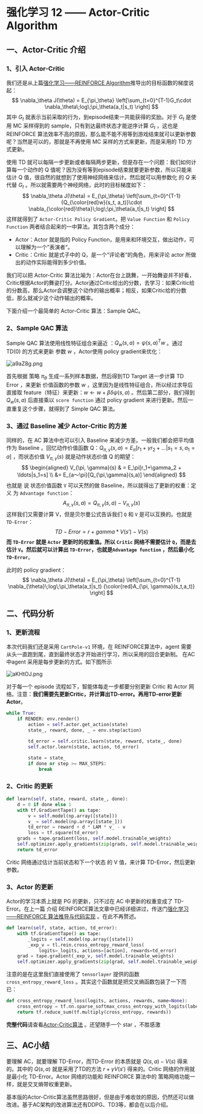 # 强化学习 12 —— Actor-Critic Algorithm

## 一、Actor-Critic 介绍

### 1、引入 Actor-Critic

我们还是从上篇[强化学习——REINFORCE Algorithm](https://blog.csdn.net/november_chopin/article/details/108033013)推导出的目标函数的梯度说起：
$$
\nabla_\theta J(\theta) = E_{\pi_\theta} \left[\sum_{t=0}^{T-1}G_t\cdot \nabla_\theta\;log\;\pi_\theta(a_t|s_t) \right]
$$
其中 $G_t$ 就表示当前采取的行为，到episode结束一共能获得的奖励。对于 $G_t$ 是使用 MC 采样得到的 sample，只有到达最终状态才能逆序计算 $G_t$ ，这也是 REINFORCE 算法效率不高的原因，那么能不能不用等到游戏结束就可以更新参数呢？当然是可以的，那就是不再使用 MC 采样的方式来更新，而是采用的 TD 方式更新。

使用 TD 就可以每隔一步更新或者每隔两步更新，但是存在一个问题：我们如何计算每一个动作的 Q 值呢？因为没有等到episode结束就要更新参数，所以只能来估计 Q 值，很自然的就想到了使用神经网络来估计。然后就可以用参数化 的 $Q$ 来代替 $G_t$ 。所以就需要两个神经网络，此时的目标梯度如下：
$$
\nabla_\theta J(\theta) = E_{\pi_\theta} \left[\sum_{t=0}^{T-1}{Q_{\color{red}w}(s_t, a_t)}\cdot \nabla_{\color{red}\theta}\;log\;\pi_\theta(a_t|s_t) \right]
$$
这样就得到了 `Actor-Critic Policy Gradient`。把 `Value Function` 和 `Policy Function` 两者结合起来的一中算法。其包含两个成分：

- Actor：Actor 就是指的 Policy Function，是用来和环境交互，做出动作，可以理解为一个”表演者“。
- Critic：Critic 就是式子中的 Q，是一个”评论者“的角色，用来评论 actor 所做出的动作实际能得到多少价值。

我们可以把 Actor-Critic 算法比喻为：Actor在台上跳舞，一开始舞姿并不好看，Critic根据Actor的舞姿打分。Actor通过Critic给出的分数，去学习：如果Critic给的分数高，那么Actor会调整这个动作的输出概率；相反，如果Critic给的分数低，那么就减少这个动作输出的概率。

下面介绍一个最简单的 Actor-Critic 算法：Sample QAC。

### 2、Sample QAC 算法

Sample QAC 算法使用线性特征组合来逼近 ：$Q_w(s,a) = \psi(s,a)^Tw$ 。通过 TD(0) 的方式来更新 参数 $w$ ，Actor使用 policy gradient来优化：

![a9aZ8g.png](../../../Pictures/screenPicture/a9aZ8g.png)

首先根据 策略 $\pi_\theta$ 生成一系列样本数据，然后得到TD Target 进一步计算 TD Error ，来更新 价值函数的参数 $w$ ，这里因为是线性特征组合，所以经过求导后直接取 feature（特征）来更新：$w \leftarrow w + \beta\delta\psi(s,a)$ 。然后第二部分，我们得到 $Q_w(s,a)$ 后直接乘以 `score function` 通过 policy gradient 来进行更新。然后一直重复这个步骤，就得到了 Simple QAC 算法。

### 3、通过 Baseline 减少 Actor-Critic 的方差

同样的，在 AC 算法中也可以引入 Baseline 来减少方差。一般我们都会把平均值作为 Baseline 。回忆动作价值函数 Q：$Q_{\pi,\gamma}(s,a) = E_\pi[r_1+\gamma r_2+\ldots|s_1=s,a_1=a]$ ，而状态价值 $V_{\pi,\gamma}(s)$ 就是动作状态价值 Q 的期望：
$$
\begin{aligned}
V_{\pi, \gamma}(s) & = E_\pi[r_1+\gamma_2 + \ldots|s_1=s] \\
&= E_{a～\pi}[Q_{\pi,\gamma}(s,a)]
\end{aligned}
$$
也就是  说 状态价值函数 `V` 可以天然的做 Baseline，所以就得出了更新的权重：定义 为 `Advantage function`：
$$
A_{\pi, \gamma}(s,a) = Q_{\pi, \gamma}(s,a) - V_{\pi, \gamma}(s)
$$
这样我们又需要计算 V，但是贝尔曼公式告诉我们 `Q` 和 `V` 是可以互换的。也就是 `TD-Error`：
$$
TD-Error = r + gamma * V(s') - V(s)
$$
**而 `TD-Error` 就是 `Actor` 更新时的权重值。所以 `Critic` 网络不需要估计 `Q`，而是去估计 `V`。然后就可以计算出 `TD-Error`，也就是`Advantage function` ，然后最小化 `TD-Error`**。

此时的 policy gradient：
$$
\nabla_\theta J(\theta) = E_{\pi_\theta} \left[\sum_{t=0}^{T-1} \nabla_{\theta}\;log\;\pi_\theta(a_t|s_t) {\color{red}A_{\pi, \gamma}(s_t,a_t)} \right]
$$

## 二、代码分析

### 1、更新流程

本次代码我们还是采用 `CartPole-v1` 环境，在 REINFORCE算法中，agent 需要从头一直跑到尾，直到最终状态才开始进行学习，所以采用的回合更新制。 在AC中agent 采用是每步更新的方式。如下图所示

![aKHtOJ.png](../../../Pictures/screenPicture/aKHtOJ.png)

对于每一个 episode 流程如下，智能体每走一步都要分别更新 Critic 和 Actor 网络。注意：**我们需要先更新Critic，并计算出TD-error。再用TD-error更新Actor**。

```python
while True:
    if RENDER: env.render()
        action = self.actor.get_action(state)
        state_, reward, done, _ = env.step(action)
        
        td_error = self.critic.learn(state, reward, state_, done)
        self.actor.learn(state, action, td_error)

        state = state_
        if done or step >= MAX_STEPS:
            break
```

### 2、Critic 的更新

```python
def learn(self, state, reward, state_, done):
    d = 0 if done else 1
    with tf.GradientTape() as tape:
        v = self.model(np.array([state]))
        v_ = self.model(np.array([state_]))
        td_error = reward + d * LAM * v_ - v
        loss = tf.square(td_error)
    grads = tape.gradient(loss, self.model.trainable_weights)
    self.optimizer.apply_gradients(zip(grads, self.model.trainable_weights))
    return td_error
```

Critic 网络通过估计当前状态和下一个状态 的 V 值，来计算 TD-Error，然后更新参数。

### 3、Actor 的更新

Actor的学习本质上就是 PG 的更新，只不过在 AC 中更新的权重变成了 TD-Error。在上一篇 介绍 REINFORCE算法文章中已经详细讲过，传送门[强化学习——REINFORCE 算法推导与代码实现](https://blog.csdn.net/november_chopin/article/details/108033013) 。在此不再赘述。

```python
def learn(self, state, action, td_error):
    with tf.GradientTape() as tape:
        _logits = self.model(np.array([state]))
        _exp_v = tl.rein.cross_entropy_reward_loss(
            logits=_logits, actions=[action], rewards=td_error)
    grad = tape.gradient(_exp_v, self.model.trainable_weights)
    self.optimizer.apply_gradients(zip(grad, self.model.trainable_weights))
```

注意的是在这里我们直接使用了 `tensorlayer` 提供的函数 `cross_entropy_reward_loss` 。其实这个函数就是把交叉熵函数包装了一下而已：

```python
def cross_entropy_reward_loss(logits, actions, rewards, name=None):
    cross_entropy = tf.nn.sparse_softmax_cross_entropy_with_logits(labels=actions, logits=logits, name=name)
    return tf.reduce_sum(tf.multiply(cross_entropy, rewards))
```

**完整代码**请查看[Actor-Critic算法](https://github.com/NovemberChopin/RL_Tutorial/blob/master/code/AC_Discrete.py) 。还望随手一个 star ，不胜感激

## 三、AC小结

要理解 AC，就要理解 TD-Error，而TD-Error 的本质就是 $Q(s,a) - V(s)$ 得来的。其中的 $Q(s,a)$ 就是采用了TD的方法 $r + \gamma V(s')$ 得来的。Critic 网络的作用就是最小化 TD-Error。Actor 网络的功能和 REINFORCE 算法中的 策略网络功能一样，就是交叉熵带权重更新。

基本版的Actor-Critic算法虽然思路很好，但是由于难收敛的原因，仍然还可以做改进。基于AC架构的改进算法还有DDPG、TD3等，都会在以后介绍。

